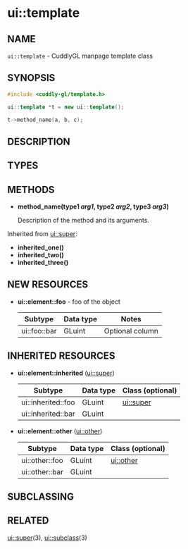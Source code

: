 ui::template
============

## NAME ##

`ui::template` - CuddlyGL manpage template class

## SYNOPSIS ##

<!-- Show each *new* method that the class provides. -->

```cpp
#include <cuddly-gl/template.h>

ui::template *t = new ui::template();

t->method_name(a, b, c);
```

## DESCRIPTION ##

<!-- Overview of what is added in this class.  If larger concepts are
introduced, add headings directly below to discuss each concept in
detail.  Include code snippets in additional headings where
relevant. -->

## TYPES ##

<!-- Optional section.  If the class has new types or special
namespaces, describe them here.  New resource namespaces should be
described in the NEW RESOURCES section, not here. -->

## METHODS ##

<!-- Only describe the public call interface.  Protected or private
methods should not be listed. -->

* **method_name(type1 _arg1_, type2 _arg2_, type3 _arg3_)**

  Description of the method and its arguments.

<!-- Group methods inherited from each superclass together, and link
to that manual page.  Links should go to where the methods are
*defined*, rather than immediate superclasses (where different). -->

Inherited from [ui::super](ui-super.md):

* **inherited_one()**
* **inherited_two()**
* **inherited_three()**

## NEW RESOURCES ##

<!-- Alphabetize resources by element -->

* **ui::element::foo** - foo of the object

  | Subtype      | Data type | Notes           |
  | ------------ | --------- | --------------- |
  | ui::foo::bar | GLuint    | Optional column |

## INHERITED RESOURCES ##

<!-- Alphabetize resources by element -->

* **ui::element::inherited** ([ui::super](ui-super.md))

  | Subtype            | Data type | Class (optional)         |
  | ------------------ | --------- | ------------------------ |
  | ui::inherited::foo | GLuint    | [ui::super](ui-super.md) |
  | ui::inherited::bar | GLuint    |                          |

* **ui::element::other** ([ui::other](ui-other.md))

  | Subtype        | Data type | Class (optional)         |
  | -------------- | --------- | ------------------------ |
  | ui::other::foo | GLuint    | [ui::other](ui-other.md) |
  | ui::other::bar | GLuint    |                          |

<!-- If the entire type and all subtypes are inherited from a single
class, link the class after the type name and omit the Class column
from the table.  Otherwise, omit the class following the type name,
add the Class column to the subtype table, and link to the appropriate
class for each subtype. -->

## SUBCLASSING ##

<!-- Optional section.  Any particular instructions on special
subclassing needs for the class. -->

## RELATED ##

<!-- Links to direct parent classes and subclasses of the class.  Each
link should be followed with the parenthesized section number of the
other page; programming libraries are always in section 3.  Links
should be separated by commas. -->

[ui::super](ui-super.md)(3), [ui::subclass](ui-subclass.md)(3)

